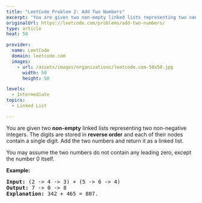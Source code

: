 ```yaml
---
title: "LeetCode Problem 2: Add Two Numbers"
excerpt: "You are given two non-empty linked lists representing two non-negative integers. The digits are stored in reverse order and each of their nodes contain a single digit. Add the two numbers and return it as a linked list."
originalUrl: https://leetcode.com/problems/add-two-numbers/
type: article
heat: 50

provider:
  name: LeetCode
  domain: leetcode.com
  images:
    - url: /assets/images/organizations/leetcode.com-50x50.jpg
      width: 50
      height: 50

levels:
  - Intermediate
topics:
  - Linked List

---
```

<div><p>You are given two <b>non-empty</b> linked lists representing two non-negative integers. The digits are stored in <b>reverse order</b> and each of their nodes contain a single digit. Add the two numbers and return it as a linked list.</p>

<p>You may assume the two numbers do not contain any leading zero, except the number 0 itself.</p>

<p><b>Example:</b></p>

<pre><b>Input:</b> (2 -&gt; 4 -&gt; 3) + (5 -&gt; 6 -&gt; 4)
<b>Output:</b> 7 -&gt; 0 -&gt; 8
<b>Explanation:</b> 342 + 465 = 807.
</pre>
</div>

